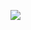 ![](https://user-images.githubusercontent.com/55108681/92287251-17e06400-eebe-11ea-9201-3252fff3bf5f.png)
